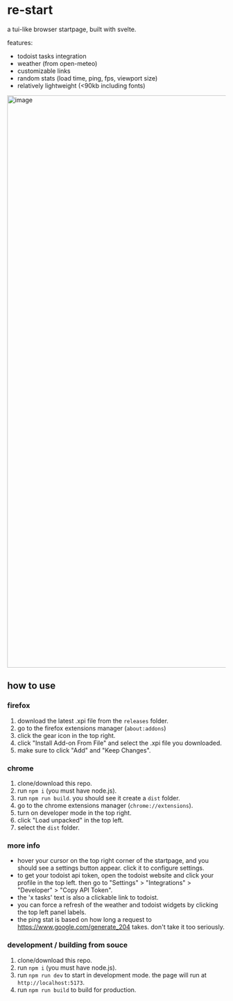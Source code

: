 # re-start

a tui-like browser startpage, built with svelte.

features:

- todoist tasks integration
- weather (from open-meteo)
- customizable links
- random stats (load time, ping, fps, viewport size)
- relatively lightweight (<90kb including fonts)

<img width="2331" height="1319" alt="image" src="https://github.com/user-attachments/assets/e3164af7-fc42-4caf-81ee-a049e05b84c7" />

## how to use

### firefox

1. download the latest .xpi file from the `releases` folder.
2. go to the firefox extensions manager (`about:addons`)
3. click the gear icon in the top right.
4. click "Install Add-on From File" and select the .xpi file you downloaded.
5. make sure to click "Add" and "Keep Changes".

### chrome

1. clone/download this repo.
2. run `npm i` (you must have node.js).
3. run `npm run build`. you should see it create a `dist` folder.
4. go to the chrome extensions manager (`chrome://extensions`).
5. turn on developer mode in the top right.
6. click "Load unpacked" in the top left.
7. select the `dist` folder.

### more info

- hover your cursor on the top right corner of the startpage, and you should see a settings button appear. click it to configure settings.
- to get your todoist api token, open the todoist website and click your profile in the top left. then go to "Settings" > "Integrations" > "Developer" > "Copy API Token".
- the 'x tasks' text is also a clickable link to todoist.
- you can force a refresh of the weather and todoist widgets by clicking the top left panel labels.
- the ping stat is based on how long a request to <https://www.google.com/generate_204> takes. don't take it too seriously.

### development / building from souce

1. clone/download this repo.
2. run `npm i` (you must have node.js).
3. run `npm run dev` to start in development mode. the page will run at `http://localhost:5173`.
4. run `npm run build` to build for production.
